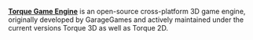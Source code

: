 [**Torque Game Engine**](https://torque3d.org/torque3d/) is an open-source cross-platform 3D game engine, originally developed by GarageGames and actively maintained under the current versions Torque 3D as well as Torque 2D.
